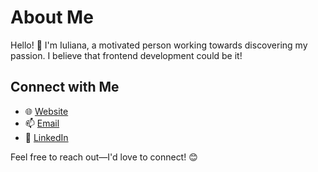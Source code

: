 # About Me

Hello! 👋 I'm Iuliana, a motivated person working towards discovering my passion. I believe that frontend development could be it! 

## Connect with Me

- 🌐 <a href= "https://iuliana-antochi.github.io">Website </a>
- 📫 <a href="mailto:icantochi@gmail.com"> Email </a>
- 💼 <a href= "https://www.linkedin.com/in/iuliana-antochi/">LinkedIn </a>

Feel free to reach out—I'd love to connect! 😊

